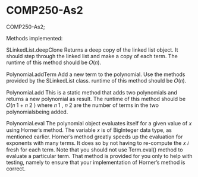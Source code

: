 # COMP250-As2
COMP250-As2;

Methods implemented:

SLinkedList.deepClone Returns a deep copy of the linked list object. It should step through the linked list and make a copy of each term. The runtime of this method should be 𝑂(𝑛).

Polynomial.addTerm Add a new term to the polynomial. Use the methods provided by the SLinkedList class. runtime of this method should be 𝑂(𝑛).

Polynomial.add This is a static method that adds two polynomials and returns a new polynomial as result. The runtime of this method should be 𝑂(𝑛 1 + 𝑛 2 ) where 𝑛 1 , 𝑛 2 are the number of terms in the two polynomialsbeing added.

Polynomial.eval The polynomial object evaluates itself for a given value of 𝑥 using Horner’s method. The variable 𝑥 is of BigInteger data type, as mentioned earlier. Horner’s method greatly speeds up the evaluation for exponents with many terms. It does so by not having to re-compute the 𝑥 𝑖 fresh for each term. Note that you should not use Term.eval() method to evaluate a particular term. That method is provided for you only to help with testing, namely to ensure that your implementation of Horner’s method is correct.
